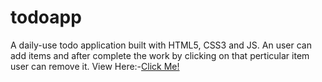 # todoapp
A daily-use todo application built with HTML5, CSS3 and JS. 
An user can add items and after complete the work by clicking on that perticular item user can remove it.
View Here:-<a href="https://biswajit312.github.io/todoapp/">Click Me!</a>
